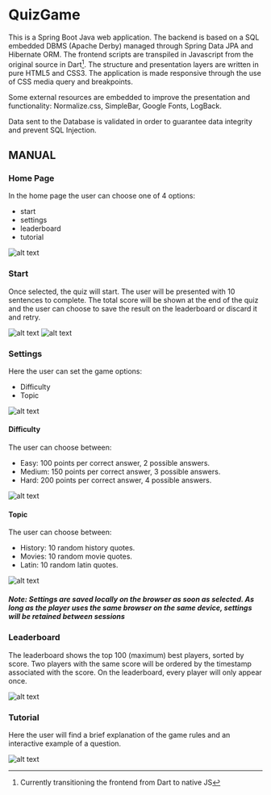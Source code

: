 # QuizGame

This is a Spring Boot Java web application.
The backend is based on a SQL embedded DBMS (Apache Derby) managed through Spring Data JPA and Hibernate ORM.
The frontend scripts are transpiled in Javascript from the original source in Dart[^1].
The structure and presentation layers are written in pure HTML5 and CSS3.
The application is made responsive through the use of CSS media query and breakpoints.

Some external resources are embedded to improve the presentation and functionality: Normalize.css, SimpleBar, Google Fonts, LogBack.

Data sent to the Database is validated in order to guarantee data integrity and prevent SQL Injection.

[^1]: Currently transitioning the frontend from Dart to native JS

## MANUAL

### Home Page

In the home page the user can choose one of 4 options:
 - start
 - settings
 - leaderboard
 - tutorial

![alt text](./screens/1.png)

### Start

Once selected, the quiz will start. The user will be presented with 10 sentences to complete. The total score will be shown at the end of the quiz and the user can choose to save the result on the leaderboard or discard it and retry.

![alt text](./screens/2.png)
![alt text](./screens/3.png)

### Settings

Here the user can set the game options:
 - Difficulty
 - Topic

![alt text](./screens/4.png)

#### Difficulty

The user can choose between:
 - Easy:    100 points per correct answer, 2 possible answers.
 - Medium:  150 points per correct answer, 3 possible answers.
 - Hard:    200 points per correct answer, 4 possible answers. 
    
![alt text](./screens/5.png)

#### Topic

The user can choose between:
 - History: 10 random history quotes.
 - Movies: 10 random movie quotes.
 - Latin: 10 random latin quotes.
 
![alt text](./screens/6.png)

##### Note: Settings are saved locally on the browser as soon as selected. As long as the player uses the same browser on the same device, settings will be retained between sessions

### Leaderboard

The leaderboard shows the top 100 (maximum) best players, sorted by score. Two players with the same score will be ordered by the timestamp associated with the score.
On the leaderboard, every player will only appear once.

![alt text](./screens/7.png)

### Tutorial

Here the user will find a brief explanation of the game rules and an interactive example of a question.

![alt text](./screens/8.png)
